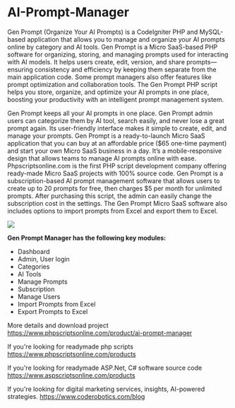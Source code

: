 # AI-Prompt-Manager

Gen Prompt (Organize Your AI Prompts) is a CodeIgniter PHP and MySQL-based application that allows you to manage and organize your AI prompts online by category and AI tools. Gen Prompt is a Micro SaaS-based PHP software for organizing, storing, and managing prompts used for interacting with AI models. It helps users create, edit, version, and share prompts—ensuring consistency and efficiency by keeping them separate from the main application code. Some prompt managers also offer features like prompt optimization and collaboration tools. The Gen Prompt PHP script helps you store, organize, and optimize your AI prompts in one place, boosting your productivity with an intelligent prompt management system.

Gen Prompt keeps all your AI prompts in one place. Gen Prompt admin users can categorize them by AI tool, search easily, and never lose a great prompt again. Its user-friendly interface makes it simple to create, edit, and manage your prompts. Gen Prompt is a ready-to-launch Micro SaaS application that you can buy at an affordable price ($65 one-time payment) and start your own Micro SaaS business in a day. It’s a mobile-responsive design that allows teams to manage AI prompts online with ease. Phpscriptsonline.com is the first PHP script development company offering ready-made Micro SaaS projects with 100% source code. Gen Prompt is a subscription-based AI prompt management software that allows users to create up to 20 prompts for free, then charges $5 per month for unlimited prompts. After purchasing this script, the admin can easily change the subscription cost in the settings. The Gen Prompt Micro SaaS software also includes options to import prompts from Excel and export them to Excel.

<img src="https://www.phpscriptsonline.com/frontend/assets/templates/subscription-based-AI-prompt-manager.jpg">

<b>Gen Prompt Manager has the following key modules:</b>

<ul>
<li>Dashboard</li>
<li>Admin, User login</li>
<li>Categories</li>
<li>AI Tools</li>
<li>Manage Prompts</li>
<li>Subscription</li>
<li>Manage Users</li>
<li>Import Prompts from Excel</li>
<li>Export Prompts to Excel</li>
</ul>

More details and download project
https://www.phpscriptsonline.com/product/ai-prompt-manager

If you're looking for readymade php scripts
https://www.phpscriptsonline.com/products

If you're looking for readymade ASP.Net, C# software source code
https://www.aspscriptsonline.com/products

If you're looking for digital marketing services, insights, AI-powered strategies.
https://www.coderobotics.com/blog
